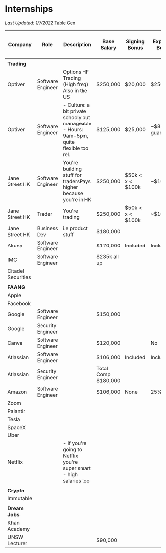 # **Internships**

_Last Updated: 1/7/2022_
[Table Gen](https://www.tablesgenerator.com/markdown_tables#)

| **Company**        | **Role**          | **Description**                                                                           | **Base Salary**     | **Signing Bonus** | **Expected Bonus** | **Equity Grant Value at Hire** | **Source** | **Tips**               |
| ------------------ | ----------------- | ----------------------------------------------------------------------------------------- | ------------------- | ----------------- | ------------------ | ------------------------------ | ---------- | ---------------------- |
|                    |                   |                                                                                           |                     |                   |                    |                                |            |                        |
| **Trading**        |                   |                                                                                           |                     |                   |                    |                                |            |                        |
| Optiver            | Software Engineer | Options HF Trading (High freq) Also in the US                                             | $250,000            | $20,000           | $250,000           |                                | W          | "Do Leetcode. The end" |
| Optiver            | Software Engineer | - Culture: a bit private schooly but manageable - Hours: 9am-5pm, quite flexible too rel. | $125,000            | $25,000           | ~$85k guaranteed   |                                | TK         |                        |
| Jane Street HK     | Software Engineer | You're building stuff for tradersPays higher because you're in HK                         | $250,000            | $50k < x < $100k  | ~$100k             |                                | PT         |                        |
| Jane Street HK     | Trader            | You're trading                                                                            | $250,000            | $50k < x < $100k  | ~$100k             |                                | PT         |                        |
| Jane Street HK     | Business Dev      | i.e product stuff                                                                         | $180,000            |                   |                    |                                | PT         |                        |
| Akuna              | Software Engineer |                                                                                           | $170,000            | Included          | Included           |                                | E          |                        |
| IMC                | Software Engineer |                                                                                           | $235k all up        |                   |                    |                                | TK         |                        |
| Citadel Securities |                   |                                                                                           |                     |                   |                    |                                |            |                        |
|                    |                   |                                                                                           |                     |                   |                    |                                |            |                        |
| **FAANG**          |                   |                                                                                           |                     |                   |                    |                                |            |                        |
| Apple              |                   |                                                                                           |                     |                   |                    |                                |            |                        |
| Facebook           |                   |                                                                                           |                     |                   |                    |                                |            |                        |
| Google             | Software Engineer |                                                                                           | $150,000            |                   |                    |                                |            |                        |
| Google             | Security Engineer |                                                                                           |                     |                   |                    |                                |            |                        |
| Canva              | Software Engineer |                                                                                           | $120,000            |                   | No                 | $10,000                        | C          |                        |
| Atlassian          | Software Engineer |                                                                                           | $106,000            | Included          | Included           |                                | E          |                        |
| Atlassian          | Security Engineer |                                                                                           | Total Comp $180,000 |                   |                    |                                | A          |                        |
| Amazon             | Software Engineer |                                                                                           | $106,000            | None              | 25%                | $60,000                        |            |                        |
| Zoom               |                   |                                                                                           |                     |                   |                    |                                |            |                        |
| Palantir           |                   |                                                                                           |                     |                   |                    |                                |            |                        |
| Tesla              |                   |                                                                                           |                     |                   |                    |                                |            |                        |
| SpaceX             |                   |                                                                                           |                     |                   |                    |                                |            |                        |
| Uber               |                   |                                                                                           |                     |                   |                    |                                |            |                        |
| Netflix            |                   | - If you're going to Netflix you're super smart - high salaries too                       |                     |                   |                    |                                |            |                        |
|                    |                   |                                                                                           |                     |                   |                    |                                |            |                        |
| **Crypto**         |                   |                                                                                           |                     |                   |                    |                                |            |                        |
| Immutable          |                   |                                                                                           |                     |                   |                    |                                |            |                        |
|                    |                   |                                                                                           |                     |                   |                    |                                |            |                        |
| **Dream Jobs**     |                   |                                                                                           |                     |                   |                    |                                |            |                        |
| Khan Academy       |                   |                                                                                           |                     |                   |                    |                                |            |                        |
| UNSW Lecturer      |                   |                                                                                           | $90,000             |                   |                    |                                |            |                        |
